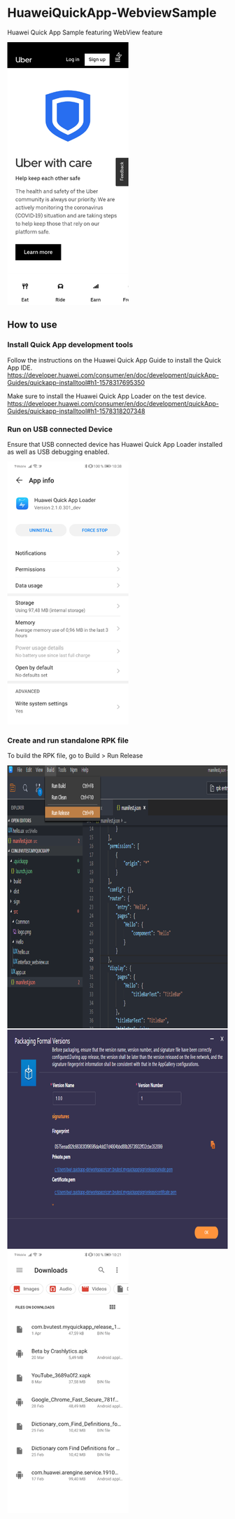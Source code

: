 # HuaweiQuickApp-WebviewSample
Huawei Quick App Sample featuring WebView feature

<kbd>
  <img src="pictures/QuickApp_WebView.jpg" height="600"/>
</kbd>

## How to use

### Install Quick App development tools

Follow the instructions on the Huawei Quick App Guide to install the Quick App IDE.
https://developer.huawei.com/consumer/en/doc/development/quickApp-Guides/quickapp-installtool#h1-1578317695350

Make sure to install the Huawei Quick App Loader on the test device.
https://developer.huawei.com/consumer/en/doc/development/quickApp-Guides/quickapp-installtool#h1-1578318207348

### Run on USB connected Device

Ensure that USB connected device has Huawei Quick App Loader installed as well as USB debugging enabled.

<kbd>
  <img src="pictures/QuickAppLoader_installed.jpg" height="600"/>
</kbd>



### Create and run standalone RPK file

To build the RPK file, go to Build > Run Release

<kbd>
  <img src="pictures/build_release.png" height="600"/>
</kbd>



<kbd>
  <img src="pictures/build_cert.png" height="500"/>
</kbd>

<kbd>
  <img src="pictures/device_downloads.jpg" height="600"/>
</kbd>
